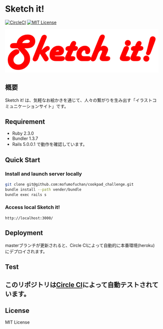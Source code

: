 Sketch it!
===

[![CircleCI](https://circleci.com/gh/mofumofuchan/cookpad_challenge/tree/master.svg?style=svg)](https://circleci.com/gh/mofumofuchan/cookpad_challenge/tree/master)
[![MIT License](http://img.shields.io/badge/license-MIT-blue.svg?style=flat)](LICENSE)

![Sketch it!](https://raw.githubusercontent.com/mofumofuchan/cookpad_challenge/master/app/assets/images/logo.png)

## 概要
Sketch it! は、気軽なお絵かきを通じて、人々の繋がりを生み出す「イラストコミュニケーションサイト」です。

## Requirement
- Ruby 2.3.0
- Bundler 1.3.7
- Rails 5.0.0.1
で動作を確認しています。

## Quick Start

### Install and launch server locally
```sh
git clone git@github.com:mofumofuchan/cookpad_challenge.git
bundle install --path vender/bundle
bundle exec rails s
```
### Access local Sketch it!
``http://localhost:3000/``

## Deployment
masterブランチが更新されると、Circle CIによって自動的に本番環境(heroku)にデプロイされます。

## Test
このリポジトリは[Circle CI](https://circleci.com/gh/mofumofuchan/cookpad_challenge)によって自動テストされています。
- 

## License
MIT License
